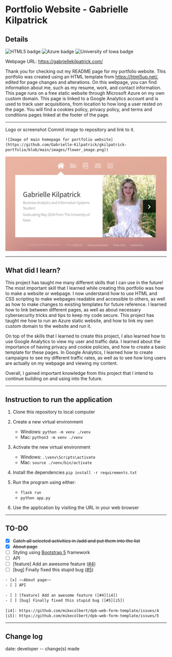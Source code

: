 # Portfolio Website - Gabrielle Kilpatrick
## Details
![HTML5 badge](https://img.shields.io/static/v1?message=html&logo=html5&labelColor=5c5c5c&color=E34F26&logoColor=white&label=%20&style=for-the-badge)
![Azure badge](https://img.shields.io/badge/Microsoft_Azure-0089D6?style=for-the-badge&logo=microsoft-azure&logoColor=white)
![University of Iowa badge](https://img.shields.io/static/v1?message=Hawks!!&labelColor=000000&color=FFCD00&label=Go&style=for-the-badge)

Webpage URL: https://gabriellekilpatrick.com/

Thank you for checking out my README page for my portfolio website. This portfolio was created using an HTML template from https://html5up.net/, edited for page changes and alterations. On this webpage, you can find information about me, such as my resume, work, and contact information. This page runs on a free static website through Microsoft Azure on my own custom domain. This page is linked to a Google Analytics account and is used to track user acquisitions, from location to how long a user rested on the page. You will find a cookies policy, privacy policy, and terms and conditions pages linked at the footer of the page.

---

Logo or screenshot
Commit image to repository and link to it.  
```
![Image of main homepage for portfolio website](https://github.com/Gabrielle-Kilpatrick/gkilpatrick-portfolio/blob/main/images/flower_image.png)) 
```

![Portfolio home page](https://github.com/Gabrielle-Kilpatrick/gkilpatrick-portfolio/blob/main/images/flower_image.png)

---

## What did I learn?
This project has taught me many different skills that I can use in the future! The most important skill that I learned while creating this portfolio was how to make a website or webpage. I now understand how to use HTML and CSS scripting to make webpages readable and accessible to others, as well as how to make changes to existing templates for future reference. I learned how to link between different pages, as well as about necessary cybersecurity tricks and tips to keep my code secure. This project has taught me how to run an Azure static website, and how to link my own custom domain to the website and run it.

On top of the skills that I learned to create this project, I also learned how to use Google Analytics to view my user and traffic data. I learned about the importance of having privacy and cookie policies, and how to create a basic template for these pages. In Google Analytics, I learned how to create campaigns to see my different traffic rates, as well as to see how long users are actually on my webpage and viewing my content.

Overall, I gained important knowledge from this project that I intend to continue building on and using into the future.

---

## Instruction to run the application

1. Clone this repository to local computer

2. Create a new virtual environment

   - Windows: `python -m venv ./venv`
   - Mac: `python3 -m venv ./venv`

3. Activate the new virtual environment

   - Windows: `.\venv\Scripts\activate`
   - Mac: `source ./venv/bin/activate`

4. Install the dependencies `pip install -r requirements.txt`

5. Run the program using either:

   - `flask run`
   - `python app.py`

6. Use the application by visiting the URL in your web browser

---

## TO-DO
- [x] ~~Catch all selected activities in /add and put them into the list~~
- [x] ~~About page~~
- [ ] Styling using [Bootstrap 5](https://getbootstrap.com/docs/5.3/getting-started/introduction/) framework  
- [ ] API
- [ ] [feature] Add an awesome feature ([#4][i4])
- [ ] [bug] Finally fixed this stupid bug ([#5][i5])

[i4]: https://github.com/mikecolbert/dpb-web-form-template/issues/4
[i5]: https://github.com/mikecolbert/dpb-web-form-template/issues/5


```
- [x] ~~About page~~
- [ ] API

- [ ] [feature] Add an awesome feature ([#4][i4])
- [ ] [bug] Finally fixed this stupid bug ([#5][i5])

[i4]: https://github.com/mikecolbert/dpb-web-form-template/issues/4
[i5]: https://github.com/mikecolbert/dpb-web-form-template/issues/5

```

---

## Change log
date: developer -- change(s) made
